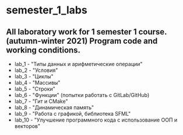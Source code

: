 # semester_1_labs
All laboratory work for 1 semester 1 course. (autumn-winter 2021) Program code and working conditions.
---
+ lab_1 - "Типы данных и арифметические операции"
+ lab_2 - "Условия"
+ lab_3 - "Циклы"
+ lab_4 - "Массивы"
+ lab_5 - "Строки"
+ lab_6 - "Функции" (попытки работать с GitLab/GitHub)
+ lab_7 - "Гит и CMake"
+ lab_8 - "Динамическая память"
+ lab_9 - "Работа с графикой, библиотека SFML"
+ lab_10 - "Улучшение программного кода с использование ООП и векторов"

